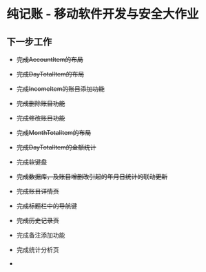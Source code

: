 # 纯记账 - 移动软件开发与安全大作业

## 下一步工作
- ~~完成AccountItem的布局~~

- ~~完成DayTotalItem的布局~~

- ~~完成IncomeItem的账目添加功能~~

- ~~完成删除账目功能~~

- ~~完成修改账目功能~~

- ~~完成MonthTotalItem的布局~~

- ~~完成DayTotalItem的金额统计~~

- ~~完成软键盘~~

- ~~完成数据库，及账目增删改引起的年月日统计的联动更新~~

- ~~完成账目详情页~~

- ~~完成标题栏中的导航键~~

- ~~完成历史记录页~~

- 完成备注添加功能

- 完成统计分析页

-

  

  
